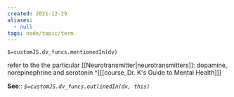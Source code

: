 ```yaml
---
created: 2021-12-29 
aliases:
  - null
tags: node/topic/term
---
```

`$=customJS.dv_funcs.mentionedIn(dv)`

refer to the the particular [[Neurotransmitter|neurotransmitters]]: dopamine, norepinephrine and serotonin
 ^[[[course_Dr. K's Guide to Mental Health]]]

**See**::
*`$=customJS.dv_funcs.outlinedIn(dv, this)`*